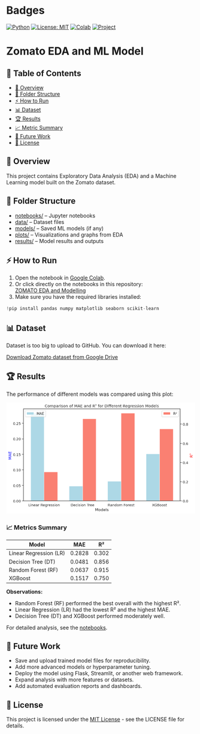 # Badges

[![Python](https://img.shields.io/badge/Python-3.10-blue?logo=python&logoColor=white)](https://www.python.org/)
[![License: MIT](https://img.shields.io/badge/License-MIT-green.svg)](LICENSE)
[![Colab](https://img.shields.io/badge/Open%20in-Colab-orange?logo=googlecolab&logoColor=white)](https://colab.research.google.com/drive/your_colab_file_id)
[![Project](https://img.shields.io/badge/Project-Data%20Science-purple)](#)

# Zomato EDA and ML Model

## 📑 Table of Contents

- [📝 Overview](#-overview)
- [📁 Folder Structure](#-folder-structure)
- [⚡ How to Run](#-how-to-run)
- [📊 Dataset](#-dataset)
- [🏆 Results](#-results)
- [📈 Metric Summary](#-metric-summary)
- [🚀 Future Work](#-future-work)
- [📜 License](#-license)


## 📝 Overview
This project contains Exploratory Data Analysis (EDA) and a Machine Learning model built on the Zomato dataset.

## 📁 Folder Structure
- [notebooks/](notebooks/) – Jupyter notebooks
- [data/](data/) – Dataset files
- [models/](models/) – Saved ML models (if any)
- [plots/](plots/) – Visualizations and graphs from EDA
- [results/](results/) – Model results and outputs

## ⚡ How to Run

1. Open the notebook in [Google Colab](https://colab.research.google.com/).  
2. Or click directly on the notebooks in this repository:  
   [ZOMATO EDA and Modelling](notebooks/ZOMATO%20EDA%20and%20modelling.ipynb)  
3. Make sure you have the required libraries installed:

```python
!pip install pandas numpy matplotlib seaborn scikit-learn

```
##  📊  Dataset

Dataset is too big to upload to GitHub. You can download it here:

[Download Zomato dataset from Google Drive](https://drive.google.com/file/d/1XtwdPLLNdIOMI5xps5z2sQFuCryNATbE/view?usp=sharing)

##  🏆 Results

The performance of different models was compared using this plot:

![Model Comparison](results/Model%20Comparision.png)

###  📈 Metrics Summary

| Model           | MAE           | R²           |
|-----------------|---------------|-------------|
| Linear Regression (LR) | 0.2828        | 0.302       |
| Decision Tree (DT)     | 0.0481        | 0.856       |
| Random Forest (RF)     | 0.0637        | 0.915       |
| XGBoost                | 0.1517        | 0.750       |

**Observations:**  
- Random Forest (RF) performed the best overall with the highest R².  
- Linear Regression (LR) had the lowest R² and the highest MAE.  
- Decision Tree (DT) and XGBoost performed moderately well.  

For detailed analysis, see the [notebooks](notebooks/ZOMATO%20EDA%20and%20modelling.ipynb).

##  📜 Future Work

- Save and upload trained model files for reproducibility.  
- Add more advanced models or hyperparameter tuning.  
- Deploy the model using Flask, Streamlit, or another web framework.  
- Expand analysis with more features or datasets.  
- Add automated evaluation reports and dashboards.

##  📜 License

This project is licensed under the [MIT License](LICENSE) - see the LICENSE file for details.


